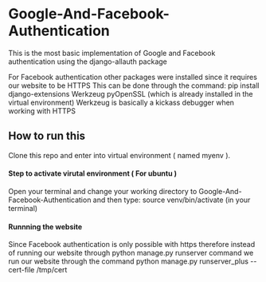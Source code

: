 # Google-And-Facebook-Authentication
This is the most basic implementation of Google and Facebook authentication using the django-allauth package

For Facebook authentication other packages were installed since it requires our website to be HTTPS
This can be done through the command:
pip install django-extensions Werkzeug pyOpenSSL (which is already installed in the virtual environment)
Werkzeug is basically a kickass debugger when working with HTTPS

## How to run this
Clone this repo and enter into virtual environment ( named myenv ).
#### Step to activate virutal environment ( For ubuntu )
Open your terminal and change your working directory to Google-And-Facebook-Authentication and then type:
source venv/bin/activate (in your terminal)
#### Runnning the website
Since Facebook authentication is only possible with https therefore instead of running our website through python manage.py runserver command we run our website through the command python manage.py runserver_plus --cert-file /tmp/cert
